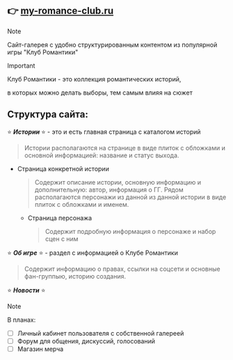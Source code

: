 ## :point_right: [my-romance-club.ru](https://my-romance-club.ru/)
> [!NOTE]
> Сайт-галерея с удобно структурированным контентом из популярной игры "Клуб Романтики"

> [!IMPORTANT]
> Клуб Романтики - это коллекция романтических историй,
>
> в которых можно делать выборы, тем самым влияя на сюжет


## Структура сайта:

:star: __*Истории*__ :star: - это и есть главная страница с каталогом историй
> Истории располагаются на странице в виде плиток с обложками и основной информацией:
> название и статус выхода.

- Страница конкретной истории
  > Содержит описание истории, основную информацию и дополнительную:
  > автор, информация о ГГ. Рядом располагаются персонажи из данной из данной истории
  > в виде плиток с обложками и именем.

    - Страница персонажа
      > Содержит подробную информация о персонаже и набор сцен с ним

:star: __*Об игре*__ :star: - раздел с информацией о Клубе Романтики 
> Содержит информацию о правах, ссылки на соцсети и основные фан-группыю, историю создания.

:star: __*Новости*__ :star:


> [!NOTE]
> В планах:
> - [ ] Личный кабинет пользователя с собственной галереей
> - [ ] Форум для общения, дискуссий, голосований
> - [ ] Магазин мерча

